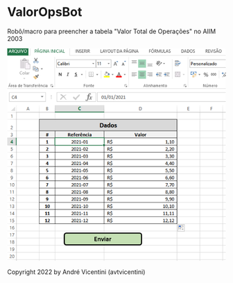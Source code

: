 # ValorOpsBot
Robô/macro para preencher a tabela "Valor Total de Operações" no AIIM 2003

![alt text](/telas/05.png?raw=true)

Copyright 2022 by André Vicentini (avtvicentini)
